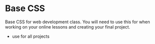 # Base CSS
Base CSS for web development class. You will need to use this for when working on your online lessons and creating your final project.

- use for all projects
